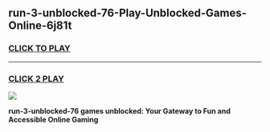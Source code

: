 
## run-3-unblocked-76-Play-Unblocked-Games-Online-6j81t
<h3>
<a href="https://premium76.site?title=run-3-unblocked-76&ref=25A">CLICK TO PLAY</a></h3>
<hr>

<h3>
<a href="https://premium76.site?title=run-3-unblocked-76&ref=25A">CLICK 2 PLAY</a>
  
</h3>

<a href="https://premium76.site?title=run-3-unblocked-76&ref=25A"><img src="https://clearcache.store/games.png"></a>


**run-3-unblocked-76 games unblocked: Your Gateway to Fun and Accessible Online Gaming**
